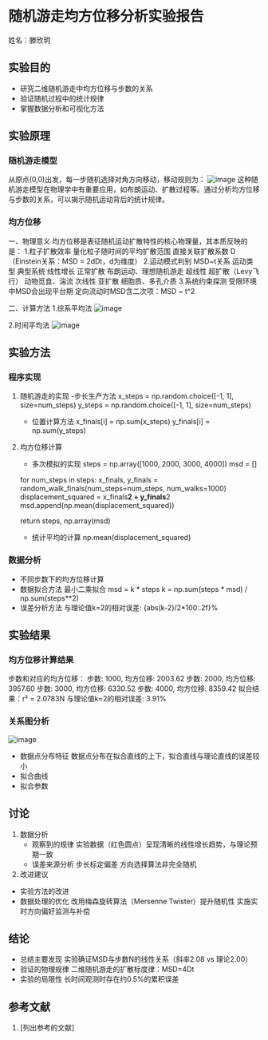 # 随机游走均方位移分析实验报告

姓名：滕欣玥

## 实验目的
- 研究二维随机游走中均方位移与步数的关系
- 验证随机过程中的统计规律
- 掌握数据分析和可视化方法

## 实验原理
### 随机游走模型
从原点(0,0)出发，每一步随机选择对角方向移动，移动规则为：
![image](https://github.com/user-attachments/assets/bef33c35-830a-4c1d-a8be-0c56e075ddfc)
这种随机游走模型在物理学中有重要应用，如布朗运动、扩散过程等。通过分析均方位移与步数的关系，可以揭示随机运动背后的统计规律。

### 均方位移
一、物理意义
均方位移是表征随机运动扩散特性的核心物理量，其本质反映的是：
1.​粒子扩散效率
量化粒子随时间的平均扩散范围
直接关联扩散系数 D（Einstein关系：MSD = 2dDt，d为维度）
2.运动模式判别
MSD~t关系 运动类型	典型系统
线性增长	正常扩散	布朗运动、理想随机游走
超线性	超扩散（Levy飞行）	动物觅食、湍流
次线性	亚扩散	细胞质、多孔介质
3.系统约束探测
受限环境中MSD会出现平台期
定向流动时MSD含二次项：MSD ~ t^2

二、计算方法
1.综系平均法
![image](https://github.com/user-attachments/assets/a81b013b-df7a-4d9c-b2b8-b8825bfc13e7)

2.时间平均法
![image](https://github.com/user-attachments/assets/0f66cec7-bdb0-41c4-9768-14abf8037896)


## 实验方法
### 程序实现
1. 随机游走的实现
   -步长生产方法
      x_steps = np.random.choice([-1, 1], size=num_steps)
      y_steps = np.random.choice([-1, 1], size=num_steps)
   - 位置计算方法
      x_finals[i] = np.sum(x_steps)
      y_finals[i] = np.sum(y_steps)
   
2. 均方位移计算
   - 多次模拟的实现
    steps = np.array([1000, 2000, 3000, 4000])
    msd = []
    
    for num_steps in steps:
        x_finals, y_finals = random_walk_finals(num_steps=num_steps, num_walks=1000)
        displacement_squared = x_finals**2 + y_finals**2
        msd.append(np.mean(displacement_squared))
    
    return steps, np.array(msd)
   - 统计平均的计算
     np.mean(displacement_squared)

### 数据分析
- 不同步数下的均方位移计算
- 数据拟合方法
    最小二乘拟合 msd = k * steps
    k = np.sum(steps * msd) / np.sum(steps**2)
- 误差分析方法
   与理论值k=2的相对误差: {abs(k-2)/2*100:.2f}%

## 实验结果
### 均方位移计算结果
步数和对应的均方位移：
步数:  1000, 均方位移: 2003.62
步数:  2000, 均方位移: 3957.60
步数:  3000, 均方位移: 6330.52
步数:  4000, 均方位移: 8359.42
拟合结果：r² = 2.0783N
与理论值k=2的相对误差: 3.91%

### 关系图分析
![image](https://github.com/user-attachments/assets/e1793685-661b-4c59-b8c8-2470966fab7c)

- 数据点分布特征
  数据点分布在拟合直线的上下，拟合直线与理论直线的误差较小
- 拟合曲线
- 拟合参数

## 讨论
1. 数据分析
   - 观察到的规律
    实验数据（红色圆点）呈现清晰的线性增长趋势，与理论预期一致
   - 误差来源分析
     步长标定偏差
     方向选择算法非完全随机
 2. 改进建议
   - 实验方法的改进
   - 数据处理的优化
    改用梅森旋转算法（Mersenne Twister）提升随机性
    实施实时方向偏好监测与补偿  

## 结论
- 总结主要发现
 实验确证MSD与步数N的线性关系（斜率2.08 vs 理论2.00）
- 验证的物理规律
 二维随机游走的扩散标度律：MSD=4Dt
- 实验的局限性
 长时间观测时存在约0.5%的累积误差

## 参考文献
1. [列出参考的文献]
